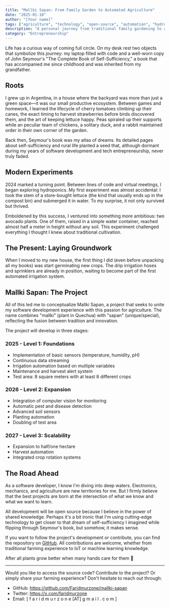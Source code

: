 ```yaml
---
title: "Mallki Sapan: From Family Garden to Automated Agriculture"
date: "2025-01-10"
author: "[Your name]"
tags: ["agriculture", "technology", "open-source", "automation", "hydroponics"]
description: "A personal journey from traditional family gardening to an open source automated agriculture project"
category: "Entrepreneurship"
---
```


Life has a curious way of coming full circle. On my desk rest two objects that symbolize this journey: my laptop filled with code and a well-worn copy of John Seymour's "The Complete Book of Self-Sufficiency," a book that has accompanied me since childhood and was inherited from my grandfather.

## Roots

I grew up in Argentina, in a house where the backyard was more than just a green space—it was our small productive ecosystem. Between games and homework, I learned the lifecycle of cherry tomatoes climbing up their canes, the exact timing to harvest strawberries before birds discovered them, and the art of keeping lettuce happy. Peas spiraled up their supports while an peculiar team of chickens, a solitary duck, and a rabbit maintained order in their own corner of the garden.

Back then, Seymour's book was my atlas of dreams. Its detailed pages about self-sufficiency and rural life planted a seed that, although dormant during my years of software development and tech entrepreneurship, never truly faded.

## Modern Experiments

2024 marked a turning point. Between lines of code and virtual meetings, I began exploring hydroponics. My first experiment was almost accidental: I took the stem of a store-bought lettuce (the kind that usually ends up in the compost bin) and submerged it in water. To my surprise, it not only survived but thrived.

Emboldened by this success, I ventured into something more ambitious: two avocado plants. One of them, raised in a simple water container, reached almost half a meter in height without any soil. This experiment challenged everything I thought I knew about traditional cultivation.

## The Present: Laying Groundwork

When I moved to my new house, the first thing I did (even before unpacking all my books) was start germinating new crops. The drip irrigation hoses and sprinklers are already in position, waiting to become part of the first automated irrigation system.

## Mallki Sapan: The Project

All of this led me to conceptualize Mallki Sapan, a project that seeks to unite my software development experience with this passion for agriculture. The name combines "mallki" (plant in Quechua) with "sapan" (unique/special), reflecting the fusion between tradition and innovation.

The project will develop in three stages:

### 2025 - Level 1: Foundations
- Implementation of basic sensors (temperature, humidity, pH)
- Continuous data streaming
- Irrigation automation based on multiple variables
- Maintenance and harvest alert system
- Test area: 8 square meters with at least 8 different crops

### 2026 - Level 2: Expansion
- Integration of computer vision for monitoring
- Automatic pest and disease detection
- Advanced soil sensors
- Planting automation
- Doubling of test area

### 2027 - Level 3: Scalability
- Expansion to half/one hectare
- Harvest automation
- Integrated crop rotation systems

## The Road Ahead

As a software developer, I know I'm diving into deep waters. Electronics, mechanics, and agriculture are new territories for me. But I firmly believe that the best projects are born at the intersection of what we know and what we want to learn.

All development will be open source because I believe in the power of shared knowledge. Perhaps it's a bit ironic that I'm using cutting-edge technology to get closer to that dream of self-sufficiency I imagined while flipping through Seymour's book, but somehow, it makes sense.

If you want to follow the project's development or contribute, you can find the repository on [GitHub](https://github.com/Faridmurzone/mallki-sapan). All contributions are welcome, whether from traditional farming experience to IoT or machine learning knowledge.

After all plants grow better when many hands care for them 🌱

---

Would you like to access the source code? Contribute to the project? Or simply share your farming experience? Don't hesitate to reach out through:
- GitHub: https://github.com/Faridmurzone/mallki-sapan
- Twitter: https://x.com/faridmurzone
- Email: [ f a r i d m u r z o n e [AT] g m a i l . c o m ]